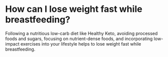 # How can I lose weight fast while breastfeeding?

Following a nutritious low-carb diet like Healthy Keto, avoiding processed foods and sugars, focusing on nutrient-dense foods, and incorporating low-impact exercises into your lifestyle helps to lose weight fast while breastfeeding.